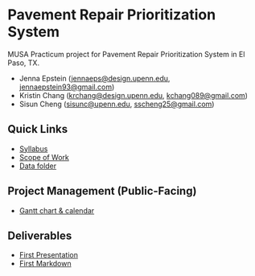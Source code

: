 # Pavement Repair Prioritization System
MUSA Practicum project for Pavement Repair Prioritization System in El Paso, TX.
 - Jenna Epstein (jennaeps@design.upenn.edu, jennaepstein93@gmail.com)
 - Kristin Chang (krchang@design.upenn.edu, kchang089@gmail.com)
 - Sisun Cheng (sisunc@upenn.edu, sscheng25@gmail.com)

## Quick Links
 - [Syllabus](https://docs.google.com/document/d/1ByAQFsgWzwg0lnT_Em_cFwXRydkMG4zSLR7Q3Mz05ow/edit)
 - [Scope of Work](https://docs.google.com/document/d/1kldKa0Oofjw67Z5Fcpbhv-jthlWQRh58qbjU2blZAyg/edit)
 - [Data folder](https://drive.google.com/drive/folders/12EN5rnzeCIoXZXYbeJAadyw3EhFPKxJA?usp=sharing)
 
## Project Management (Public-Facing)
- [Gantt chart & calendar](https://coda.io/d/MUSA801-El-Paso-Group-Project-Management-Public-View_dMklASuZLoQ)

## Deliverables
- [First Presentation](https://docs.google.com/presentation/d/1JOGHycc9fFwSdGAu4EzRVXzFVSFH1RRHknPAUwKfPFk/edit#slide=id.g115e53c21e0_0_225)
- [First Markdown]()
